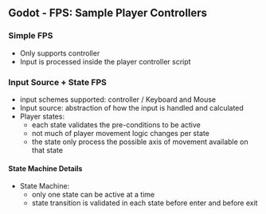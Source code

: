 
## Godot - FPS: Sample Player Controllers

### Simple FPS

- Only supports controller
- Input is processed inside the player controller script


### Input Source + State FPS

- input schemes supported: controller / Keyboard and Mouse
- Input source: abstraction of how the input is handled and calculated
- Player states:
    - each state validates the pre-conditions to be active
    - not much of player movement logic changes per state
    - the state only process the possible axis of movement available on that state



#### State Machine Details

- State Machine:
    - only one state can be active at a time
    - state transition is validated in each state before enter and before exit
